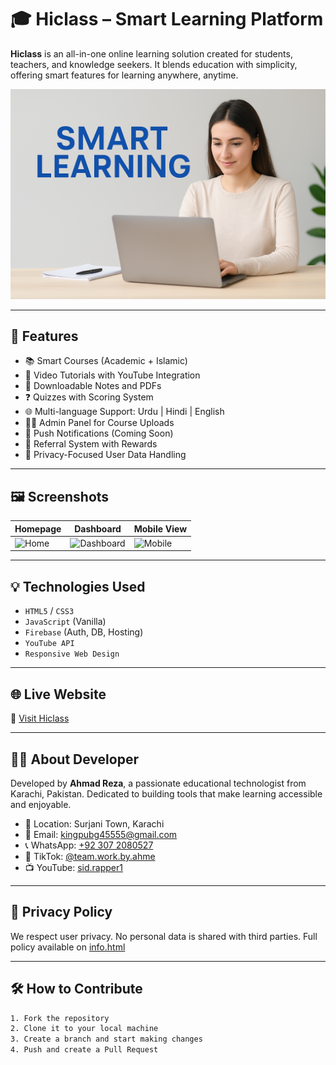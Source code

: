 # 🎓 Hiclass – Smart Learning Platform  

**Hiclass** is an all-in-one online learning solution created for students, teachers, and knowledge seekers. It blends education with simplicity, offering smart features for learning anywhere, anytime.  

![Hiclass Banner](file_00000000d9786230b1fe5a42df76ffbe.png)  

---  

## 🚀 Features  

- 📚 Smart Courses (Academic + Islamic)  
- 🎥 Video Tutorials with YouTube Integration  
- 📖 Downloadable Notes and PDFs  
- ❓ Quizzes with Scoring System  
- 🌐 Multi-language Support: Urdu | Hindi | English  
- 🧑‍💼 Admin Panel for Course Uploads  
- 🔔 Push Notifications (Coming Soon)  
- 👥 Referral System with Rewards  
- 🧾 Privacy-Focused User Data Handling  

---  

## 🖼️ Screenshots  

| Homepage | Dashboard | Mobile View |  
|---------|-----------|-------------|  
| ![Home](screenshots/home.png) | ![Dashboard](screenshots/dashboard.png) | ![Mobile](screenshots/mobile.png) |  

---  

## 💡 Technologies Used  

- `HTML5` / `CSS3`  
- `JavaScript` (Vanilla)  
- `Firebase` (Auth, DB, Hosting)  
- `YouTube API`  
- `Responsive Web Design`  

---  

## 🌐 Live Website  

🔗 [Visit Hiclass](https://ahmedraza07860.github.io/Hiclass/)  

---  

## 🧑‍💻 About Developer  

Developed by **Ahmad Reza**, a passionate educational technologist from Karachi, Pakistan. Dedicated to building tools that make learning accessible and enjoyable.  

- 📍 Location: Surjani Town, Karachi  
- 📧 Email: kingpubg45555@gmail.com  
- 📞 WhatsApp: [+92 307 2080527](https://wa.me/923072080527)  
- 🎵 TikTok: [@team.work.by.ahme](https://tiktok.com/@team.work.by.ahme)  
- 📺 YouTube: [sid.rapper1](https://www.youtube.com/@sid.rapper1)  

---  

## 🔐 Privacy Policy  

We respect user privacy. No personal data is shared with third parties. Full policy available on [info.html](https://ahmedraza07860.github.io/Hiclass/info.html)  

---  

## 🛠️ How to Contribute  

```bash  
1. Fork the repository  
2. Clone it to your local machine  
3. Create a branch and start making changes  
4. Push and create a Pull Request
